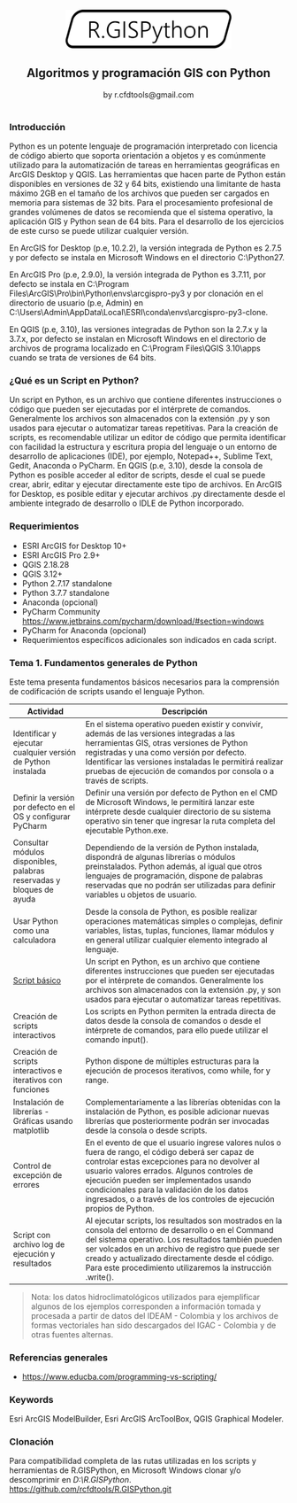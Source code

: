 <div align="center">
  <br>
  <img alt="R.HydroTools" src="https://github.com/rcfdtools/R.GISPython/blob/main/.Icons/R.GISPython.svg" width="300px">
  <h2>Algoritmos y programación GIS con Python</h2>
  by r.cfdtools@gmail.com
  <br><br>
</div>

### Introducción

Python es un potente lenguaje de programación interpretado con licencia de código abierto que soporta orientación a objetos y es comúnmente utilizado para la automatización de tareas en herramientas geográficas en ArcGIS Desktop y QGIS. Las herramientas que hacen parte de Python están disponibles en versiones de 32 y 64 bits, existiendo una limitante de hasta máximo 2GB en el tamaño de los archivos que pueden ser cargados en memoria para sistemas de 32 bits. Para el procesamiento profesional de grandes volúmenes de datos se recomienda que el sistema operativo, la aplicación GIS y Python sean de 64 bits. Para el desarrollo de los ejercicios de este curso se puede utilizar cualquier versión.

En ArcGIS for Desktop (p.e, 10.2.2), la versión integrada de Python es 2.7.5 y por defecto se instala en Microsoft Windows en el directorio C:\Python27.

En ArcGIS Pro (p.e, 2.9.0), la versión integrada de Python es 3.7.11, por defecto se instala en C:\Program Files\ArcGIS\Pro\bin\Python\envs\arcgispro-py3 y por clonación en el directorio de usuario (p.e, Admin) en C:\Users\Admin\AppData\Local\ESRI\conda\envs\arcgispro-py3-clone.

En QGIS (p.e, 3.10), las versiones integradas de Python son la 2.7.x y la 3.7.x, por defecto se instalan en Microsoft Windows en el directorio de archivos de programa localizado en C:\Program Files\QGIS 3.10\apps cuando se trata de versiones de 64 bits.


### ¿Qué es un Script en Python?

Un script en Python, es un archivo que contiene diferentes instrucciones o código que pueden ser ejecutadas por el intérprete de comandos. Generalmente los archivos son almacenados con la extensión .py y son usados para ejecutar o automatizar tareas repetitivas. Para la creación de scripts, es recomendable utilizar un editor de código que permita identificar con facilidad la estructura y escritura propia del lenguaje o un entorno de desarrollo de aplicaciones (IDE), por ejemplo, Notepad++, Sublime Text, Gedit, Anaconda o PyCharm. En QGIS (p.e, 3.10), desde la consola de Python es posible acceder al editor de scripts, desde el cual se puede crear, abrir, editar y ejecutar directamente este tipo de archivos. En ArcGIS for Desktop, es posible editar y ejecutar archivos .py directamente desde el ambiente integrado de desarrollo o IDLE de Python incorporado.


### Requerimientos

* ESRI ArcGIS for Desktop 10+
* ESRI ArcGIS Pro 2.9+
* QGIS 2.18.28
* QGIS 3.12+
* Python 2.7.17 standalone
* Python 3.7.7 standalone
* Anaconda (opcional)
* PyCharm Community https://www.jetbrains.com/pycharm/download/#section=windows
* PyCharm for Anaconda (opcional)
* Requerimientos específicos adicionales son indicados en cada script.


### Tema 1. Fundamentos generales de Python

Este tema presenta fundamentos básicos necesarios para la comprensión de codificación de scripts usando el lenguaje Python.  

| Actividad                                                                       | Descripción                                                                                                                                                                                                                                                                                                                                                        |
|---------------------------------------------------------------------------------|--------------------------------------------------------------------------------------------------------------------------------------------------------------------------------------------------------------------------------------------------------------------------------------------------------------------------------------------------------------------|
| Identificar y ejecutar cualquier versión de Python instalada                    | En el sistema operativo pueden existir y convivir, además de las versiones integradas a las herramientas GIS, otras versiones de Python registradas y una como versión por defecto. Identificar las versiones instaladas le permitirá realizar pruebas de ejecución de comandos por consola o a través de scripts.                                                 |
| Definir la versión por defecto en el OS y configurar PyCharm                    | Definir una versión por defecto de Python en el CMD de Microsoft Windows, le permitirá lanzar este intérprete desde cualquier directorio de su sistema operativo sin tener que ingresar la ruta completa del ejecutable Python.exe.                                                                                                                                |
| Consultar módulos disponibles, palabras reservadas y bloques de ayuda           | Dependiendo de la versión de Python instalada, dispondrá de algunas librerías o módulos preinstalados. Python además, al igual que otros lenguajes de programación, dispone de palabras reservadas que no podrán ser utilizadas para definir variables u objetos de usuario.                                                                                       |
| Usar Python como una calculadora                                                | Desde la consola de Python, es posible realizar operaciones matemáticas simples o complejas, definir variables, listas, tuplas, funciones, llamar módulos y en general utilizar cualquier elemento integrado al lenguaje.                                                                                                                                          |
| [Script básico](https://github.com/rcfdtools/R.GISPython/tree/main/BasicScript) | Un script en Python, es un archivo que contiene diferentes instrucciones que pueden ser ejecutadas por el intérprete de comandos. Generalmente los archivos son almacenados con la extensión .py, y son usados para ejecutar o automatizar tareas repetitivas.                                                                                                     |
| Creación de scripts interactivos                                                | Los scripts en Python permiten la entrada directa de datos desde la consola de comandos o desde el intérprete de comandos, para ello puede utilizar el comando input().                                                                                                                                                                                            |
| Creación de scripts interactivos e iterativos con funciones                     | Python dispone de múltiples estructuras para la ejecución de procesos iterativos, como while, for y range.                                                                                                                                                                                                                                                         |
| Instalación de librerías - Gráficas usando matplotlib                           | Complementariamente a las librerías obtenidas con la instalación de Python, es posible adicionar nuevas librerías que posteriormente podrán ser invocadas desde la consola o desde scripts.                                                                                                                                                                        |
| Control de excepción de errores                                                 | En el evento de que el usuario ingrese valores nulos o fuera de rango, el código deberá ser capaz de controlar estas excepciones para no devolver al usuario valores errados. Algunos controles de ejecución pueden ser implementados usando condicionales para la validación de los datos ingresados, o a través de los controles de ejecución propios de Python. |
| Script con archivo log de ejecución y resultados                                | Al ejecutar scripts, los resultados son mostrados en la consola del entorno de desarrollo o en el Command del sistema operativo. Los resultados también pueden ser volcados en un archivo de registro que puede ser creado y actualizado directamente desde el código. Para este procedimiento utilizaremos la instrucción .write().                               |

> Nota: los datos hidroclimatológicos utilizados para ejemplificar algunos de los ejemplos corresponden a información tomada y procesada a partir de datos del IDEAM - Colombia  y los archivos de formas vectoriales han sido descargados del IGAC - Colombia y de otras fuentes alternas.


### Referencias generales

* https://www.educba.com/programming-vs-scripting/


### Keywords

Esri ArcGIS ModelBuilder, Esri ArcGIS ArcToolBox, QGIS Graphical Modeler.


### Clonación
Para compatibilidad completa de las rutas utilizadas en los scripts y herramientas de R.GISPython, en Microsoft Windows clonar y/o descomprimir en _D:\R.GISPython_. https://github.com/rcfdtools/R.GISPython.git
